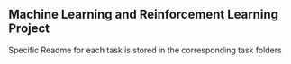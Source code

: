 ## Machine Learning and Reinforcement Learning Project
Specific Readme for each task is stored in the corresponding task folders
